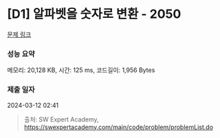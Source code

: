 # [D1] 알파벳을 숫자로 변환 - 2050 

[문제 링크](https://swexpertacademy.com/main/code/problem/problemDetail.do?contestProbId=AV5QLGxKAzQDFAUq) 

### 성능 요약

메모리: 20,128 KB, 시간: 125 ms, 코드길이: 1,956 Bytes

### 제출 일자

2024-03-12 02:41



> 출처: SW Expert Academy, https://swexpertacademy.com/main/code/problem/problemList.do